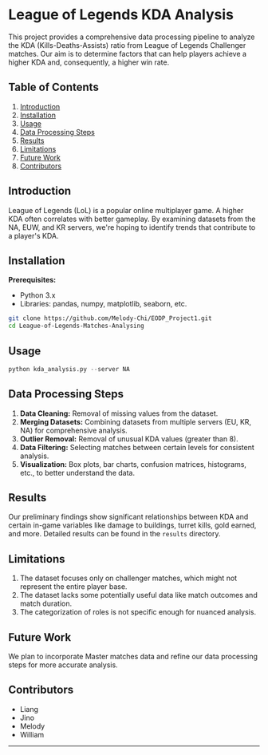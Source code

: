# League of Legends KDA Analysis

This project provides a comprehensive data processing pipeline to analyze the KDA (Kills-Deaths-Assists) ratio from League of Legends Challenger matches. Our aim is to determine factors that can help players achieve a higher KDA and, consequently, a higher win rate.

## Table of Contents

1. [Introduction](#introduction)
2. [Installation](#installation)
3. [Usage](#usage)
4. [Data Processing Steps](#data-processing-steps)
5. [Results](#results)
6. [Limitations](#limitations)
7. [Future Work](#future-work)
8. [Contributors](#contributors)

## Introduction

League of Legends (LoL) is a popular online multiplayer game. A higher KDA often correlates with better gameplay. By examining datasets from the NA, EUW, and KR servers, we're hoping to identify trends that contribute to a player's KDA.

## Installation

**Prerequisites:** 
- Python 3.x
- Libraries: pandas, numpy, matplotlib, seaborn, etc.

```bash
git clone https://github.com/Melody-Chi/EODP_Project1.git
cd League-of-Legends-Matches-Analysing
```

## Usage

```python
python kda_analysis.py --server NA
```

## Data Processing Steps

1. **Data Cleaning:** Removal of missing values from the dataset.
2. **Merging Datasets:** Combining datasets from multiple servers (EU, KR, NA) for comprehensive analysis.
3. **Outlier Removal:** Removal of unusual KDA values (greater than 8).
4. **Data Filtering:** Selecting matches between certain levels for consistent analysis.
5. **Visualization:** Box plots, bar charts, confusion matrices, histograms, etc., to better understand the data.

## Results

Our preliminary findings show significant relationships between KDA and certain in-game variables like damage to buildings, turret kills, gold earned, and more. Detailed results can be found in the `results` directory.

## Limitations

1. The dataset focuses only on challenger matches, which might not represent the entire player base.
2. The dataset lacks some potentially useful data like match outcomes and match duration.
3. The categorization of roles is not specific enough for nuanced analysis.

## Future Work

We plan to incorporate Master matches data and refine our data processing steps for more accurate analysis.

## Contributors

- Liang
- Jino
- Melody
- William

---
